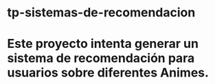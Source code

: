 # tp-sistemas-de-recomendacion
# Este proyecto intenta generar un sistema de recomendación para usuarios sobre diferentes Animes.
